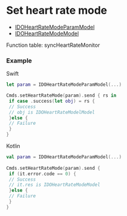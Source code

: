 # Set heart rate mode
* [IDOHeartRateModeParamModel](../model/IDOHeartRateModeParamModel.md)
* [IDOHeartRateModeModel](../model/IDOHeartRateModeModel.md)

Function table: syncHeartRateMonitor

 ### Example 

Swift
```swift
let param = IDOHeartRateModeParamModel(...)

Cmds.setHeartRateMode(param).send { rs in
 if case .success(let obj) = rs {
 // Success
 // obj is IDOHeartRateModelModel
 }else {
 // Failure
 }
}
```

Kotlin
```kotlin
val param = IDOHeartRateModeParamModel(...)
 
Cmds.setHeartRateMode(param).send {
 if (it.error.code == 0) {
 // Success
 // it.res is IDOHeartRateModeModel
 }else {
 // Failure
 }
}
```

